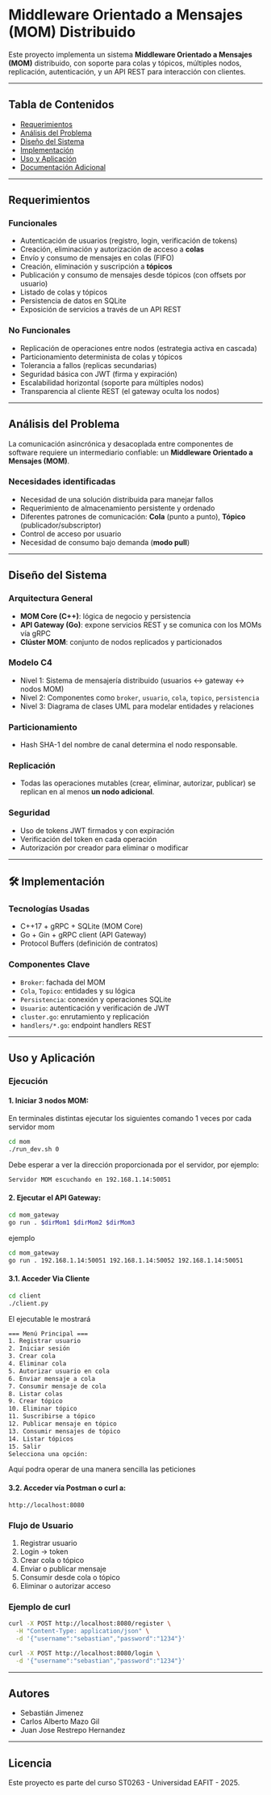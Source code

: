 
#  Middleware Orientado a Mensajes (MOM) Distribuido

Este proyecto implementa un sistema **Middleware Orientado a Mensajes (MOM)** distribuido, con soporte para colas y tópicos, múltiples nodos, replicación, autenticación, y un API REST para interacción con clientes.

---

##  Tabla de Contenidos

- [ Requerimientos](#-requerimientos)
- [ Análisis del Problema](#-análisis-del-problema)
- [ Diseño del Sistema](#️-diseño-del-sistema)
- [ Implementación](#️-implementación)
- [ Uso y Aplicación](#-uso-y-aplicación)
- [ Documentación Adicional](#-documentación-adicional)

---

##  Requerimientos

### Funcionales

- Autenticación de usuarios (registro, login, verificación de tokens)
- Creación, eliminación y autorización de acceso a **colas**
- Envío y consumo de mensajes en colas (FIFO)
- Creación, eliminación y suscripción a **tópicos**
- Publicación y consumo de mensajes desde tópicos (con offsets por usuario)
- Listado de colas y tópicos
- Persistencia de datos en SQLite
- Exposición de servicios a través de un API REST

### No Funcionales

- Replicación de operaciones entre nodos (estrategia activa en cascada)
- Particionamiento determinista de colas y tópicos
- Tolerancia a fallos (replicas secundarias)
- Seguridad básica con JWT (firma y expiración)
- Escalabilidad horizontal (soporte para múltiples nodos)
- Transparencia al cliente REST (el gateway oculta los nodos)

---

##  Análisis del Problema

La comunicación asincrónica y desacoplada entre componentes de software requiere un intermediario confiable: un **Middleware Orientado a Mensajes (MOM)**.

### Necesidades identificadas

- Necesidad de una solución distribuida para manejar fallos
- Requerimiento de almacenamiento persistente y ordenado
- Diferentes patrones de comunicación: **Cola** (punto a punto), **Tópico** (publicador/subscriptor)
- Control de acceso por usuario
- Necesidad de consumo bajo demanda (**modo pull**)

---

##  Diseño del Sistema

### Arquitectura General

- **MOM Core (C++)**: lógica de negocio y persistencia
- **API Gateway (Go)**: expone servicios REST y se comunica con los MOMs vía gRPC
- **Clúster MOM**: conjunto de nodos replicados y particionados

### Modelo C4

- Nivel 1: Sistema de mensajería distribuido (usuarios ↔ gateway ↔ nodos MOM)
- Nivel 2: Componentes como `broker`, `usuario`, `cola`, `topico`, `persistencia`
- Nivel 3: Diagrama de clases UML para modelar entidades y relaciones

### Particionamiento

- Hash SHA-1 del nombre de canal determina el nodo responsable.

### Replicación

- Todas las operaciones mutables (crear, eliminar, autorizar, publicar) se replican en al menos **un nodo adicional**.

### Seguridad

- Uso de tokens JWT firmados y con expiración
- Verificación del token en cada operación
- Autorización por creador para eliminar o modificar

---

## 🛠 Implementación

### Tecnologías Usadas

- C++17 + gRPC + SQLite (MOM Core)
- Go + Gin + gRPC client (API Gateway)
- Protocol Buffers (definición de contratos)


### Componentes Clave

- `Broker`: fachada del MOM
- `Cola`, `Topico`: entidades y su lógica
- `Persistencia`: conexión y operaciones SQLite
- `Usuario`: autenticación y verificación de JWT
- `cluster.go`: enrutamiento y replicación
- `handlers/*.go`: endpoint handlers REST

---

##  Uso y Aplicación

### Ejecución

#### 1. Iniciar 3 nodos MOM:

En terminales distintas ejecutar los siguientes comando 1 veces por cada servidor mom

```bash
cd mom
./run_dev.sh 0
```
Debe esperar a ver la dirección proporcionada por el servidor, por ejemplo:

```bash
Servidor MOM escuchando en 192.168.1.14:50051
```

#### 2. Ejecutar el API Gateway:

```bash
cd mom_gateway
go run . $dirMom1 $dirMom2 $dirMom3
```

ejemplo

```bash
cd mom_gateway
go run . 192.168.1.14:50051 192.168.1.14:50052 192.168.1.14:50051
```

#### 3.1. Acceder Via Cliente

```bash
cd client
./client.py
```
El ejecutable le mostrará

```bash
=== Menú Principal ===
1. Registrar usuario
2. Iniciar sesión
3. Crear cola
4. Eliminar cola
5. Autorizar usuario en cola
6. Enviar mensaje a cola
7. Consumir mensaje de cola
8. Listar colas
9. Crear tópico
10. Eliminar tópico
11. Suscribirse a tópico
12. Publicar mensaje en tópico
13. Consumir mensajes de tópico
14. Listar tópicos
15. Salir
Selecciona una opción: 
```

Aquí podra operar de una manera sencilla las peticiones

#### 3.2. Acceder vía Postman o curl a:

```
http://localhost:8080
```

### Flujo de Usuario

1. Registrar usuario
2. Login → token
3. Crear cola o tópico
4. Enviar o publicar mensaje
5. Consumir desde cola o tópico
6. Eliminar o autorizar acceso

### Ejemplo de curl

```bash
curl -X POST http://localhost:8080/register \
  -H "Content-Type: application/json" \
  -d '{"username":"sebastian","password":"1234"}'

curl -X POST http://localhost:8080/login \
  -d '{"username":"sebastian","password":"1234"}'
```

---

##  Autores

- Sebastián Jimenez
- Carlos Alberto Mazo Gil
- Juan Jose Restrepo Hernandez

---

##  Licencia

Este proyecto es parte del curso ST0263 - Universidad EAFIT - 2025.
